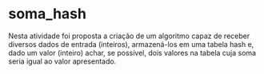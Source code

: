 # soma_hash
Nesta atividade foi proposta a criação de um algoritmo capaz de receber diversos dados de entrada (inteiros), armazená-los em uma tabela hash e, dado um valor (inteiro) achar, se possível, dois valores na tabela cuja soma seria igual ao valor apresentado.
